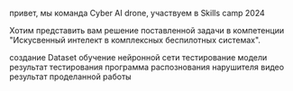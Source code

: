 привет, мы команда Cyber AI drone, участвуем в Skills camp 2024

Хотим представить вам решение поставленной задачи в компетенции "Искусвенный интелект в комплексных беспилотных системах".

создание Dataset
обучение нейронной сети
тестирование модели 
результат тестирования
программа распознования нарушителя
видео результат проделанной работы
